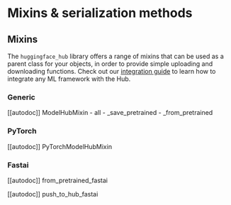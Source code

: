 <!--⚠️ Note that this file is in Markdown but contains specific syntax for our doc-builder (similar to MDX) that may not be
rendered properly in your Markdown viewer.
-->

# Mixins & serialization methods

## Mixins

The `huggingface_hub` library offers a range of mixins that can be used as a parent class for your objects, in order to
provide simple uploading and downloading functions. Check out our [integration guide](../guides/integrations) to learn
how to integrate any ML framework with the Hub.

### Generic

[[autodoc]] ModelHubMixin
    - all
    - _save_pretrained
    - _from_pretrained

### PyTorch

[[autodoc]] PyTorchModelHubMixin

### Fastai

[[autodoc]] from_pretrained_fastai

[[autodoc]] push_to_hub_fastai
